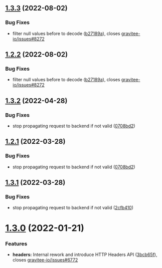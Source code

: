 ## [1.3.3](https://github.com/gravitee-io/gravitee-policy-regex-threat-protection/compare/1.3.2...1.3.3) (2022-08-02)


### Bug Fixes

* filter null values before to decode ([b27189a](https://github.com/gravitee-io/gravitee-policy-regex-threat-protection/commit/b27189a0abf228838c5532f1e5f9c5f4b1082cd9)), closes [gravitee-io/issues#8272](https://github.com/gravitee-io/issues/issues/8272)

## [1.2.2](https://github.com/gravitee-io/gravitee-policy-regex-threat-protection/compare/1.2.1...1.2.2) (2022-08-02)


### Bug Fixes

* filter null values before to decode ([b27189a](https://github.com/gravitee-io/gravitee-policy-regex-threat-protection/commit/b27189a0abf228838c5532f1e5f9c5f4b1082cd9)), closes [gravitee-io/issues#8272](https://github.com/gravitee-io/issues/issues/8272)

## [1.3.2](https://github.com/gravitee-io/gravitee-policy-regex-threat-protection/compare/1.3.1...1.3.2) (2022-04-28)


### Bug Fixes

* stop propagating request to backend if not valid ([0708bd2](https://github.com/gravitee-io/gravitee-policy-regex-threat-protection/commit/0708bd24d26eca7e26a5fabf76931669af31de96))

## [1.2.1](https://github.com/gravitee-io/gravitee-policy-regex-threat-protection/compare/1.2.0...1.2.1) (2022-03-28)


### Bug Fixes

* stop propagating request to backend if not valid ([0708bd2](https://github.com/gravitee-io/gravitee-policy-regex-threat-protection/commit/0708bd24d26eca7e26a5fabf76931669af31de96))


## [1.3.1](https://github.com/gravitee-io/gravitee-policy-regex-threat-protection/compare/1.3.0...1.3.1) (2022-03-28)


### Bug Fixes

* stop propagating request to backend if not valid ([2cfb410](https://github.com/gravitee-io/gravitee-policy-regex-threat-protection/commit/2cfb41020cdc0ef84af0a09ee6a2e03b3f3dd67f))

# [1.3.0](https://github.com/gravitee-io/gravitee-policy-regex-threat-protection/compare/1.2.0...1.3.0) (2022-01-21)


### Features

* **headers:** Internal rework and introduce HTTP Headers API ([3bcb65f](https://github.com/gravitee-io/gravitee-policy-regex-threat-protection/commit/3bcb65faa542ebdff8c6b06e1b912f9e3e383792)), closes [gravitee-io/issues#6772](https://github.com/gravitee-io/issues/issues/6772)

